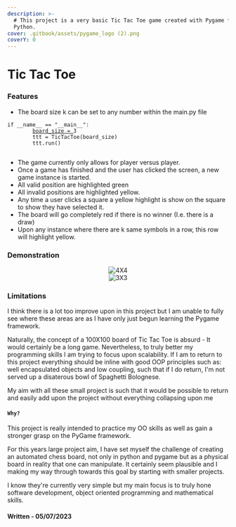 ```yaml
---
description: >-
  # This project is a very basic Tic Tac Toe game created with Pygame for
  Python.
cover: .gitbook/assets/pygame_logo (2).png
coverY: 0
---
```


# Tic Tac Toe

### Features&#x20;

* The board size k can be set to any number within the main.py file

<pre class="language-python" data-title="main.py" data-line-numbers data-full-width="false"><code class="lang-python">if __name__ == "__main__":
        <a data-footnote-ref href="#user-content-fn-1">board_size = </a>3
        ttt = TicTacToe(board_size)
        ttt.run()
<strong>
</strong></code></pre>

* The game currently only allows for player versus player.
* Once a game has finished and the user has clicked the screen, a new game instance is started.
* All valid position are highlighted green
* All invalid positions are highlighted yellow.
* Any time a user clicks a square a yellow highlight is show on the square to show they have selected it.
* The board will go completely red if there is no winner (I.e. there is a draw)
* Upon any instance where there are k same symbols in a row, this row will highlight yellow.

### Demonstration

<div align="center">

<img src="https://media.giphy.com/media/9kV2r0AzcC23PMtozt/giphy.gif" alt="4X4">

</div>





<div align="center">

<img src="https://media.giphy.com/media/9hgXVmpEj7nHwFOrkn/giphy.gif" alt="3X3">

</div>

### Limitations

I think there is a lot too improve upon in this project but I am unable to fully see where these areas are as I have only just begun learning the Pygame framework.&#x20;

Naturally, the concept of a 100X100 board of Tic Tac Toe is absurd - It would certainly be a long game. Nevertheless, to truly better my programming skills I am trying to focus upon scalability. If I am to return to this project everything should be inline with good OOP principles such as: well encapsulated objects and low coupling, such that if I do return, I'm not served up a disaterous bowl of Spaghetti Bolognese.&#x20;

My aim with all these small project is such that it would be possible to return and easily add upon the project without everything collapsing upon me

#### `Why?`

This project is really intended to practice my OO skills as well as gain a stronger grasp on the PyGame framework.&#x20;

For this years large project aim, I have set myself the challenge of creating an automated chess board, not only in python and pygame but as a physical board in reality that one can manipulate. It certainly seem plausible and I making my way through towards this goal by starting with smaller projects.&#x20;

I know they're currently very simple but my main focus is to truly hone software development, object oriented programming and mathematical skills.

#### Written - 05/07/2023



[^1]: set to k
